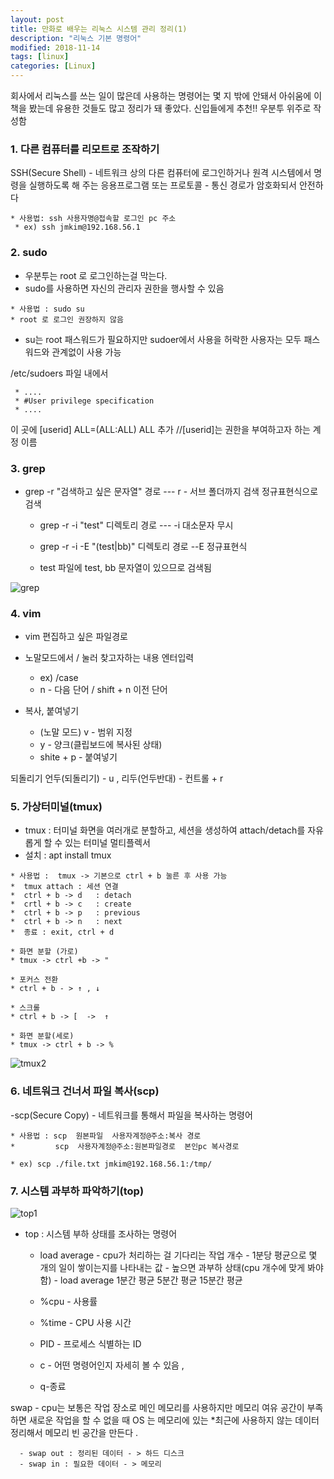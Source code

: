 ```yaml
---
layout: post
title: 만화로 배우는 리눅스 시스템 관리 정리(1) 
description: "리눅스 기본 명령어"
modified: 2018-11-14
tags: [linux]
categories: [Linux]
---
```


회사에서 리눅스를 쓰는 일이 많은데 사용하는 명령어는 몇 지 밖에 안돼서 
아쉬움에 이 책을 봤는데 유용한 것들도 많고 정리가 돼 좋았다. 
신입들에게 추천!!  우분투 위주로 작성함 

### 1. 다른 컴퓨터를 리모트로 조작하기 
  
  SSH(Secure Shell) - 네트워크 상의 다른 컴퓨터에 로그인하거나 원격 시스템에서 명령을 실행하도록 해 주는 응용프로그램 또는 프로토콜 
              - 통신 경로가 암호화되서 안전하다 
    
    * 사용법: ssh 사용자명@접속할 로그인 pc 주소 
     * ex) ssh jmkim@192.168.56.1 
      
    
### 2. sudo 

   - 우분투는 root 로 로그인하는걸 막는다.  
   - sudo를 사용하면 자신의 관리자 권한을 행사할 수 있음 
   
   
    * 사용법 : sudo su   
    * root 로 로그인 권장하지 않음 
     
   - su는 root 패스워드가 필요하지만 sudoer에서 사용을 허락한 사용자는 모두 패스워드와 관계없이 사용 가능 
   
   /etc/sudoers 파일 내에서
      
     * ....
     * #User privilege specification 
     * ....  
  이 곳에 
  [userid] ALL=(ALL:ALL) ALL 추가        //[userid]는 권한을 부여하고자 하는 계정 이름 
  
    
     
### 3. grep 
      
  - grep -r "검색하고 싶은 문자열" 경로     --- r - 서브 폴더까지 검색
  정규표현식으로 검색 
   
    * grep -r -i "test" 디렉토리 경로     --- -i 대소문자 무시
    * grep -r -i  -E "(test|bb)" 디렉토리 경로 --E 정규표현식 
      
    * test 파일에 test, bb 문자열이 있으므로 검색됨 
      
   ![grep](https://user-images.githubusercontent.com/26668309/48658141-f19acb80-ea7f-11e8-958b-aa69dd8dffde.JPG)     
      
### 4. vim 
  
  - vim 편집하고 싶은 파일경로     
  - 노말모드에서 / 눌러 찾고자하는 내용  엔터입력 
  
    * ex) /case
    * n  - 다음 단어  /  shift + n 이전 단어 
    
  - 복사, 붙여넣기 
    - (노말 모드)  v - 범위 지정 
    -  y - 양크(클립보드에 복사된 상태) 
    -  shite +  p  -  붙여넣기  
     
  되돌리기 
    언두(되돌리기) - u , 리두(언두반대)  - 컨트롤 + r  


### 5. 가상터미널(tmux) 
     
   - tmux : 터미널 화면을 여러개로 분할하고, 세션을 생성하여 attach/detach를 자유롭게 할 수 있는 터미널 멀티플렉서
   - 설치 : apt install tmux 
      
    
    * 사용법 :  tmux -> 기본으로 ctrl + b 눌른 후 사용 가능 
    *  tmux attach : 세션 연결 
    *  ctrl + b -> d   : detach 
    *  crtl + b -> c   : create 
    *  ctrl + b -> p   : previous 
    *  ctrl + b -> n   : next 
    *  종료 : exit, ctrl + d 
      
    * 화면 분할 (가로)
    * tmux -> ctrl +b -> " 
      
    * 포커스 전환 
    * ctrl + b - > ↑ , ↓
      
    * 스크롤 
    * ctrl + b -> [  ->  ↑
   
    * 화면 분할(세로) 
    * tmux -> ctrl + b -> % 
      
 ![tmux2](https://user-images.githubusercontent.com/26668309/48963644-5606df00-efda-11e8-9889-a291f05ef7fc.JPG)
      
### 6. 네트워크 건너서 파일 복사(scp)
 
-scp(Secure Copy) - 네트워크를 통해서 파일을 복사하는 명령어 
    
    * 사용법 : scp  원본파일  사용자계정@주소:복사 경로      
    *         scp  사용자계정@주소:원본파일경로  본인pc 복사경로      
       
    * ex) scp ./file.txt jmkim@192.168.56.1:/tmp/               
     


### 7. 시스템 과부하 파악하기(top) 

![top1](https://user-images.githubusercontent.com/26668309/48965090-f8828a80-eff9-11e8-903f-00f30af6de05.JPG)
    
- top : 시스템 부하 상태를 조사하는 명령어 
 
  * load average - cpu가 처리하는 걸 기다리는 작업 개수
                - 1분당 평균으로 몇 개의 일이 쌓이는지를 나타내는 값 
                - 높으면 과부하 상태(cpu 개수에 맞게 봐야함) 
                - load average 1분간 평균 5분간 평균 15분간 평균 
                
  * %cpu - 사용률   
  * %time - CPU 사용 시간
  * PID - 프로세스 식별하는 ID  
  * c - 어떤 명령어인지 자세히 볼 수 있음 ,
  * q-종료 
 
 swap - cpu는 보통은 작업 장소로 메인 메모리를 사용하지만 메모리 여유 공간이 부족하면 새로운 작업을 할 수 없을 때 
        OS 는 메모리에 있는 *최근에 사용하지 않는 데이터 정리해서 메모리 빈 공간을 만든다 .
       
      - swap out : 정리된 데이터 - > 하드 디스크 
      - swap in : 필요한 데이터 - > 메모리 
  
           
 
  
  


 
      













